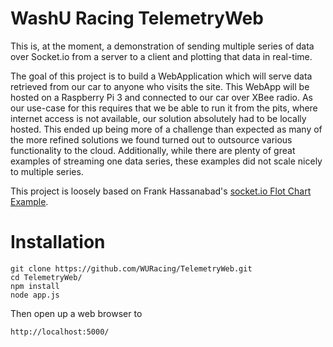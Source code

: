 WashU Racing TelemetryWeb
======================

This is, at the moment, a demonstration of sending multiple series of data over Socket.io from a server to a client and plotting that data in real-time.

The goal of this project is to build a WebApplication which will serve data retrieved from our car to anyone who visits the site. This WebApp will be hosted on a Raspberry Pi 3 and connected to our car over XBee radio.
As our use-case for this requires that we be able to run it from the pits, where internet access is not available, our solution absolutely had to be locally hosted. This ended up being more of a challenge than expected as many of the more refined solutions we found turned out to outsource various functionality to the cloud. Additionally, while there are plenty of great examples of streaming one data series, these examples did not scale nicely to multiple series.

This project is loosely based on Frank Hassanabad's [socket.io Flot Chart Example](https://github.com/FrankHassanabad/socket.io-flot-example).

# Installation
```
git clone https://github.com/WURacing/TelemetryWeb.git
cd TelemetryWeb/
npm install
node app.js
```

Then open up a web browser to
```
http://localhost:5000/
```
